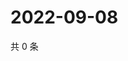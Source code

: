 # 2022-09-08

共 0 条

<!-- BEGIN WEIBO -->
<!-- 最后更新时间 Thu Sep 08 2022 19:01:16 GMT+0800 (China Standard Time) -->

<!-- END WEIBO -->
